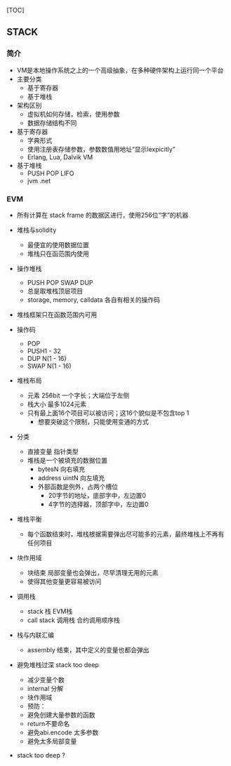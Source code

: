 [TOC]

## STACK

### 简介
- VM是本地操作系统之上的一个高级抽象，在多种硬件架构上运行同一个平台
- 主要分类
  - 基于寄存器 
  - 基于堆栈
- 架构区别
  - 虚拟机如何存储，检索，使用参数
  - 数据存储结构不同
- 基于寄存器
  - 字典形式
  - 使用注册表存储参数，参数数值用地址“显示lexpicitly”
  - Erlang, Lua, Dalvik VM
- 基于堆栈
  - PUSH  POP  LIFO
  - jvm .net

### EVM
- 所有计算在 stack frame 的数据区进行，使用256位“字”的机器
- 堆栈与solidity
  - 最便宜的使用数据位置
  - 堆栈只在函范围内使用
- 操作堆栈
  - PUSH POP SWAP DUP
  - 总是取堆栈顶层项目
  - storage, memory, calldata  各自有相关的操作码
- 堆栈框架只在函数范围内可用 
- 操作码
  - POP
  - PUSH1 - 32
  - DUP   N(1 - 16)
  - SWAP  N(1 - 16)
- 堆栈布局
  - 元素 256bit 一个字长；大端位于左侧
  - 栈大小  最多1024元素
  - 只有最上面16个项目可以被访问；这16个貌似是不包含top 1
    - 想要突破这个限制，只能使用变通的方式
- 分类
  - 直接变量  指针类型
  - 堆栈是一个被填充的数据位置
    - bytesN 向右填充
    - address  uintN 向左填充
    - 外部函数是例外，占两个槽位
      - 20字节的地址，底部字中，左边置0
      - 4字节的选择器，顶部字中，左边置0
- 堆栈平衡
  - 每个函数结束时，堆栈根据需要弹出尽可能多的元素，最终堆栈上不再有任何项目
- 块作用域
  - 块结束 局部变量也会弹出，尽早清理无用的元素
  - 使得其他变量更容易被访问
- 调用栈
  - stack 栈  EVM栈
  - call stack 调用栈   合约调用顺序栈
- 栈与内联汇编
  - assembly 结束，其中定义的变量也都会弹出
- 避免堆栈过深  stack too deep
  - 减少变量个数
  - internal 分解
  - 块作用域
  - 预防：
  - 避免创建大量参数的函数
  - return不要命名
  - 避免abi.encode 太多参数
  - 避免太多局部变量





- stack too deep ?